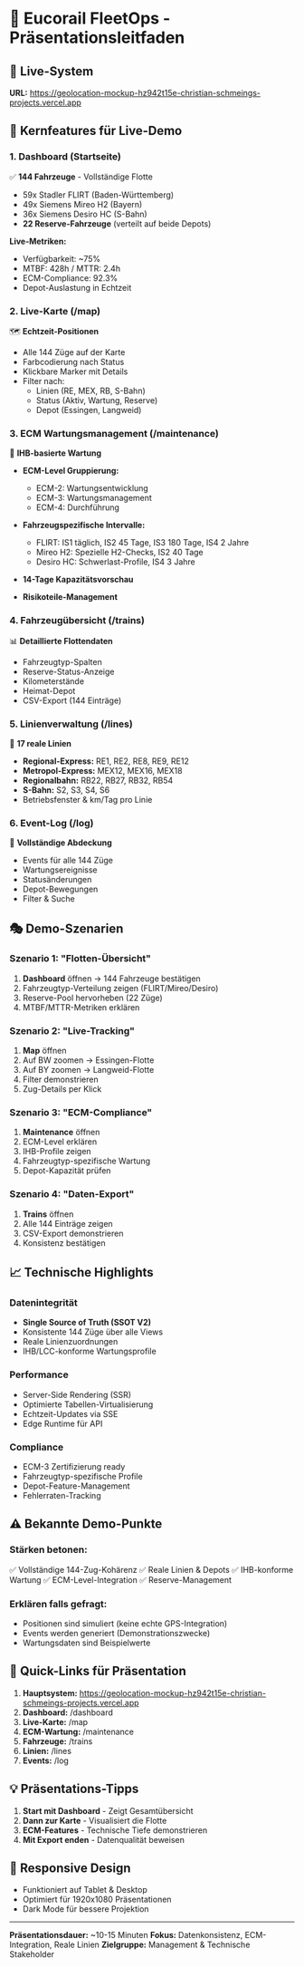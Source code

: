 # 🚂 Eucorail FleetOps - Präsentationsleitfaden

## 🔗 Live-System
**URL:** https://geolocation-mockup-hz942t15e-christian-schmeings-projects.vercel.app

## 🎯 Kernfeatures für Live-Demo

### 1. **Dashboard** (Startseite)
✅ **144 Fahrzeuge** - Vollständige Flotte
- 59x Stadler FLIRT (Baden-Württemberg)
- 49x Siemens Mireo H2 (Bayern) 
- 36x Siemens Desiro HC (S-Bahn)
- **22 Reserve-Fahrzeuge** (verteilt auf beide Depots)

**Live-Metriken:**
- Verfügbarkeit: ~75%
- MTBF: 428h / MTTR: 2.4h
- ECM-Compliance: 92.3%
- Depot-Auslastung in Echtzeit

### 2. **Live-Karte** (/map)
🗺️ **Echtzeit-Positionen**
- Alle 144 Züge auf der Karte
- Farbcodierung nach Status
- Klickbare Marker mit Details
- Filter nach:
  - Linien (RE, MEX, RB, S-Bahn)
  - Status (Aktiv, Wartung, Reserve)
  - Depot (Essingen, Langweid)

### 3. **ECM Wartungsmanagement** (/maintenance)
🔧 **IHB-basierte Wartung**
- **ECM-Level Gruppierung:**
  - ECM-2: Wartungsentwicklung
  - ECM-3: Wartungsmanagement  
  - ECM-4: Durchführung

- **Fahrzeugspezifische Intervalle:**
  - FLIRT: IS1 täglich, IS2 45 Tage, IS3 180 Tage, IS4 2 Jahre
  - Mireo H2: Spezielle H2-Checks, IS2 40 Tage
  - Desiro HC: Schwerlast-Profile, IS4 3 Jahre

- **14-Tage Kapazitätsvorschau**
- **Risikoteile-Management**

### 4. **Fahrzeugübersicht** (/trains)
📊 **Detaillierte Flottendaten**
- Fahrzeugtyp-Spalten
- Reserve-Status-Anzeige
- Kilometerstände
- Heimat-Depot
- CSV-Export (144 Einträge)

### 5. **Linienverwaltung** (/lines)
🚊 **17 reale Linien**
- **Regional-Express:** RE1, RE2, RE8, RE9, RE12
- **Metropol-Express:** MEX12, MEX16, MEX18
- **Regionalbahn:** RB22, RB27, RB32, RB54
- **S-Bahn:** S2, S3, S4, S6
- Betriebsfenster & km/Tag pro Linie

### 6. **Event-Log** (/log)
📝 **Vollständige Abdeckung**
- Events für alle 144 Züge
- Wartungsereignisse
- Statusänderungen
- Depot-Bewegungen
- Filter & Suche

## 🎭 Demo-Szenarien

### Szenario 1: "Flotten-Übersicht"
1. **Dashboard** öffnen → 144 Fahrzeuge bestätigen
2. Fahrzeugtyp-Verteilung zeigen (FLIRT/Mireo/Desiro)
3. Reserve-Pool hervorheben (22 Züge)
4. MTBF/MTTR-Metriken erklären

### Szenario 2: "Live-Tracking"
1. **Map** öffnen
2. Auf BW zoomen → Essingen-Flotte
3. Auf BY zoomen → Langweid-Flotte  
4. Filter demonstrieren
5. Zug-Details per Klick

### Szenario 3: "ECM-Compliance"
1. **Maintenance** öffnen
2. ECM-Level erklären
3. IHB-Profile zeigen
4. Fahrzeugtyp-spezifische Wartung
5. Depot-Kapazität prüfen

### Szenario 4: "Daten-Export"
1. **Trains** öffnen
2. Alle 144 Einträge zeigen
3. CSV-Export demonstrieren
4. Konsistenz bestätigen

## 📈 Technische Highlights

### Datenintegrität
- **Single Source of Truth (SSOT V2)**
- Konsistente 144 Züge über alle Views
- Reale Linienzuordnungen
- IHB/LCC-konforme Wartungsprofile

### Performance
- Server-Side Rendering (SSR)
- Optimierte Tabellen-Virtualisierung
- Echtzeit-Updates via SSE
- Edge Runtime für API

### Compliance
- ECM-3 Zertifizierung ready
- Fahrzeugtyp-spezifische Profile
- Depot-Feature-Management
- Fehlerraten-Tracking

## ⚠️ Bekannte Demo-Punkte

### Stärken betonen:
✅ Vollständige 144-Zug-Kohärenz
✅ Reale Linien & Depots
✅ IHB-konforme Wartung
✅ ECM-Level-Integration
✅ Reserve-Management

### Erklären falls gefragt:
- Positionen sind simuliert (keine echte GPS-Integration)
- Events werden generiert (Demonstrationszwecke)
- Wartungsdaten sind Beispielwerte

## 🚀 Quick-Links für Präsentation

1. **Hauptsystem:** https://geolocation-mockup-hz942t15e-christian-schmeings-projects.vercel.app
2. **Dashboard:** /dashboard
3. **Live-Karte:** /map
4. **ECM-Wartung:** /maintenance
5. **Fahrzeuge:** /trains
6. **Linien:** /lines
7. **Events:** /log

## 💡 Präsentations-Tipps

1. **Start mit Dashboard** - Zeigt Gesamtübersicht
2. **Dann zur Karte** - Visualisiert die Flotte
3. **ECM-Features** - Technische Tiefe demonstrieren
4. **Mit Export enden** - Datenqualität beweisen

## 📱 Responsive Design
- Funktioniert auf Tablet & Desktop
- Optimiert für 1920x1080 Präsentationen
- Dark Mode für bessere Projektion

---

**Präsentationsdauer:** ~10-15 Minuten
**Fokus:** Datenkonsistenz, ECM-Integration, Reale Linien
**Zielgruppe:** Management & Technische Stakeholder
